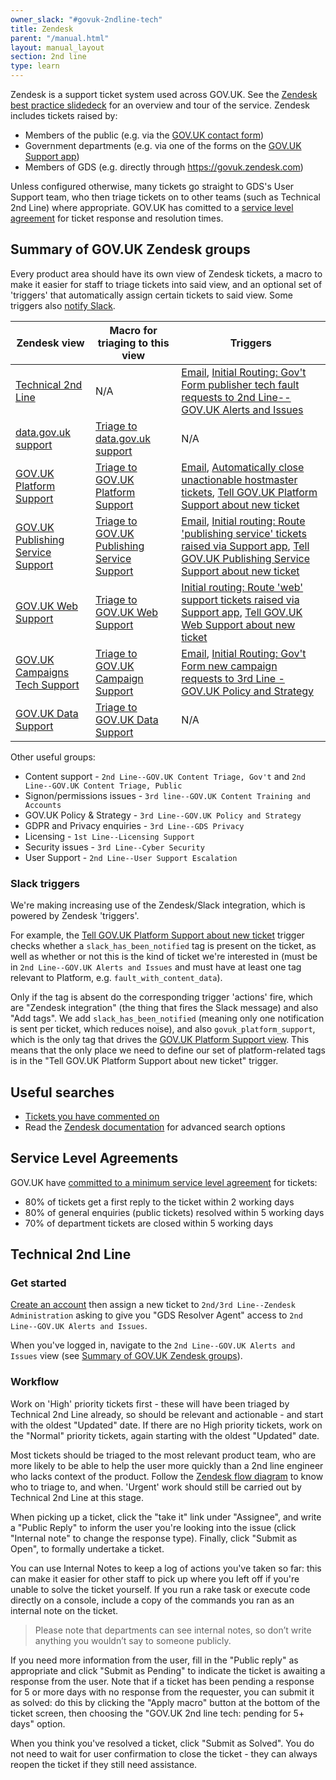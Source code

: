```yaml
---
owner_slack: "#govuk-2ndline-tech"
title: Zendesk
parent: "/manual.html"
layout: manual_layout
section: 2nd line
type: learn
---
```


Zendesk is a support ticket system used across GOV.UK. See the [Zendesk best practice slidedeck](https://docs.google.com/presentation/d/1iUbD-_uWyaNMeNj9h7Zvo9g2GWvRarg9kUh7pd0u32M/edit#slide=id.g134fafb13dc_0_0) for an overview and tour of the service. Zendesk includes tickets raised by:

- Members of the public (e.g. via the [GOV.UK contact form](https://www.gov.uk/contact/govuk))
- Government departments (e.g. via one of the forms on the [GOV.UK Support app](https://support.publishing.service.gov.uk/))
- Members of GDS (e.g. directly through <https://govuk.zendesk.com>)

Unless configured otherwise, many tickets go straight to GDS's User Support team, who then triage tickets on to other teams (such as Technical 2nd Line) where appropriate. GOV.UK has comitted to a [service level agreement](#service-level-agreements) for ticket response and resolution times.

## Summary of GOV.UK Zendesk groups

Every product area should have its own view of Zendesk tickets, a macro to make it easier for staff to triage tickets into said view, and an optional set of 'triggers' that automatically assign certain tickets to said view. Some triggers also [notify Slack](#slack-triggers).

| Zendesk view | Macro for triaging to this view | Triggers |
|--------------|---------------------------------|----------|
| [Technical 2nd Line](https://govuk.zendesk.com/agent/filters/10864660813212) | N/A | [Email](https://govuk.zendesk.com/admin/objects-rules/rules/triggers/11509330463644), [Initial Routing: Gov't Form publisher tech fault requests to 2nd Line--GOV.UK Alerts and Issues](https://govuk.zendesk.com/admin/objects-rules/rules/triggers/35985647) |
| [data.gov.uk support](https://govuk.zendesk.com/agent/filters/1900002360214) | [Triage to data.gov.uk support](https://govuk.zendesk.com/admin/workspaces/agent-workspace/macros/13813477886620) | N/A |
| [GOV.UK Platform Support](https://govuk.zendesk.com/agent/filters/12863141605916) | [Triage to GOV.UK Platform Support](https://govuk.zendesk.com/admin/workspaces/agent-workspace/macros/13672505486492) | [Email](https://govuk.zendesk.com/admin/objects-rules/rules/triggers/13149293739804), [Automatically close unactionable hostmaster tickets](https://govuk.zendesk.com/admin/objects-rules/rules/triggers/13991870416156), [Tell GOV.UK Platform Support about new ticket](https://govuk.zendesk.com/admin/objects-rules/rules/triggers/12864044593692) |
| [GOV.UK Publishing Service Support](https://govuk.zendesk.com/agent/filters/5273818481554) | [Triage to GOV.UK Publishing Service Support](https://govuk.zendesk.com/admin/workspaces/agent-workspace/macros/13679777581980) | [Email](https://govuk.zendesk.com/admin/objects-rules/rules/triggers/5591644703004), [Initial routing: Route 'publishing service' tickets raised via Support app](https://govuk.zendesk.com/admin/objects-rules/rules/triggers/14230797794460), [Tell GOV.UK Publishing Service Support about new ticket](https://govuk.zendesk.com/admin/objects-rules/rules/triggers/13776514277660) |
| [GOV.UK Web Support](https://govuk.zendesk.com/agent/filters/360000012465) | [Triage to GOV.UK Web Support](https://govuk.zendesk.com/admin/workspaces/agent-workspace/macros/13679771783708) | [Initial routing: Route 'web' support tickets raised via Support app](https://govuk.zendesk.com/admin/objects-rules/rules/triggers/14231993238556), [Tell GOV.UK Web Support about new ticket](https://govuk.zendesk.com/admin/objects-rules/rules/triggers/13478776988188) |
| [GOV.UK Campaigns Tech Support](https://govuk.zendesk.com/agent/filters/8935249582876) | [Triage to GOV.UK Campaign Support](https://govuk.zendesk.com/admin/workspaces/agent-workspace/macros/13792771654300) | [Email](https://govuk.zendesk.com/admin/objects-rules/rules/triggers/4951487443986), [Initial Routing: Gov't Form new campaign requests to 3rd Line - GOV.UK Policy and Strategy](https://govuk.zendesk.com/admin/objects-rules/rules/triggers/30476171) |
| [GOV.UK Data Support](https://govuk.zendesk.com/agent/filters/13388501247260) | [Triage to GOV.UK Data Support](https://govuk.zendesk.com/admin/workspaces/agent-workspace/macros/13661730061340) | N/A |

Other useful groups:

- Content support - `2nd Line--GOV.UK Content Triage, Gov't` and `2nd Line--GOV.UK Content Triage, Public`
- Signon/permissions issues - `3rd line--GOV.UK Content Training and Accounts`
- GOV.UK Policy & Strategy - `3rd Line--GOV.UK Policy and Strategy`
- GDPR and Privacy enquiries - `3rd Line--GDS Privacy`
- Licensing - `1st Line--Licensing Support`
- Security issues - `3rd Line--Cyber Security`
- User Support - `2nd Line--User Support Escalation`

### Slack triggers

We're making increasing use of the Zendesk/Slack integration, which is powered by Zendesk 'triggers'.

For example, the [Tell GOV.UK Platform Support about new ticket](https://govuk.zendesk.com/admin/objects-rules/rules/triggers/12864044593692) trigger checks whether a `slack_has_been_notified` tag is present on the ticket, as well as whether or not this is the kind of ticket we're interested in (must be in `2nd Line--GOV.UK Alerts and Issues` and must have at least one tag relevant to Platform, e.g. `fault_with_content_data`).

Only if the tag is absent do the corresponding trigger 'actions' fire, which are "Zendesk integration" (the thing that fires the Slack message) and also "Add tags". We add `slack_has_been_notified` (meaning only one notification is sent per ticket, which reduces noise), and also `govuk_platform_support`, which is the only tag that drives the [GOV.UK Platform Support view](https://govuk.zendesk.com/agent/filters/12863141605916). This means that the only place we need to define our set of platform-related tags is in the "Tell GOV.UK Platform Support about new ticket" trigger.

## Useful searches

- [Tickets you have commented on](https://govuk.zendesk.com/agent/search/1?type=ticket&q=commenter%3Ame)
- Read the [Zendesk documentation](https://support.zendesk.com/hc/en-us/articles/4408835086106-Using-Zendesk-Support-advanced-search) for advanced search options

## Service Level Agreements

GOV.UK have [committed to a minimum service level agreement](https://www.gov.uk/guidance/contact-the-government-digital-service/how-to-contact-gds) for tickets:

- 80% of tickets get a first reply to the ticket within 2 working days
- 80% of general enquiries (public tickets) resolved within 5 working days
- 70% of department tickets are closed within 5 working days

## Technical 2nd Line

### Get started

[Create an account](https://govuk.zendesk.com/auth/v2/login/registration?auth_origin=3194076%2Cfalse%2Ctrue&amp;brand_id=3194076&amp;return_to=https%3A%2F%2Fgovuk.zendesk.com%2Fhc%2Fen-us&amp;theme=hc) then assign a new ticket to `2nd/3rd Line--Zendesk Administration` asking to give you "GDS Resolver Agent" access to `2nd Line--GOV.UK Alerts and Issues`.

When you've logged in, navigate to the `2nd Line--GOV.UK Alerts and Issues` view (see [Summary of GOV.UK Zendesk groups](#summary-of-govuk-zendesk-groups)).

### Workflow

Work on 'High' priority tickets first - these will have been triaged by Technical 2nd Line already, so should be relevant and actionable - and start with the oldest "Updated" date. If there are no High priority tickets, work on the "Normal" priority tickets, again starting with the oldest "Updated" date.

Most tickets should be triaged to the most relevant product team, who are more likely to be able to help the user more quickly than a 2nd line engineer who lacks context of the product. Follow the [Zendesk flow diagram](https://docs.google.com/presentation/d/1EotoM2CVtqlnx54Qz5bP7OyIx5c9ji_GptUuymHkBrc/edit) to know who to triage to, and when. 'Urgent' work should still be carried out by Technical 2nd Line at this stage.

When picking up a ticket, click the "take it" link under "Assignee", and write a "Public Reply" to inform the user you're looking into the issue (click "Internal note" to change the response type). Finally, click "Submit as Open", to formally undertake a ticket.

You can use Internal Notes to keep a log of actions you've taken so far: this can make it easier for other staff to pick up where you left off if you're unable to solve the ticket yourself. If you run a rake task or execute code directly on a console, include a copy of the commands you ran as an internal note on the ticket.

> Please note that departments can see internal notes, so don’t write anything you wouldn’t say to someone publicly.

If you need more information from the user, fill in the "Public reply" as appropriate and click "Submit as Pending" to indicate the ticket is awaiting a response from the user. Note that if a ticket has been pending a response for 5 or more days with no response from the requester, you can submit it as solved: do this by clicking the "Apply macro" button at the bottom of the ticket screen, then choosing the "GOV.UK 2nd line tech: pending for 5+ days" option.

When you think you've resolved a ticket, click "Submit as Solved". You do not need to wait for user confirmation to close the ticket - they can always reopen the ticket if they still need assistance.
